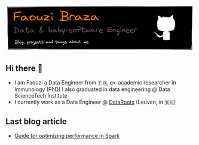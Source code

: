 ![](assets/banner_GithubProfile.png)


## Hi there 👋 

- I am Faouzi a Data Engineer from 🇫🇷, ex-academic researcher in Immunology (PhD) I also graduated in data engineering @ Data ScienceTech Institute
- I currently work as a Data Engineer @ [DataRoots](https://dataroots.io/) (Leuven, in 🇧🇪)

## Last blog article

- [Guide for optimizing performance in Spark](https://fbraza.github.io/BrazLog/spark/python/scala/2021/07/08/spark-optimization.html)
